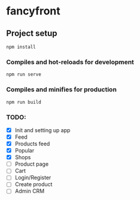 # fancyfront

## Project setup
```
npm install
```

### Compiles and hot-reloads for development
```
npm run serve
```

### Compiles and minifies for production
```
npm run build
```

### TODO:

-[x] Init and setting up app
-[x] Feed
-[x] Products feed
-[x] Popular
-[x] Shops
-[ ] Product page
-[ ] Cart
-[ ] Login/Register
-[ ] Create product
-[ ] Admin CRM